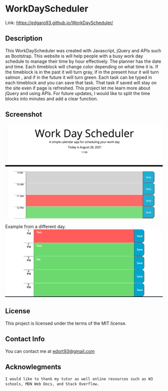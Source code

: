 # WorkDayScheduler
Link: https://edgaro93.github.io/WorkDayScheduler/

## Description

This WorkDayScheduler was created with Javascript, jQuery and APIs such as Bootstrap. This website is will help people with a busy work day schedule to manage their time by hour effectively. The planner has the date and time. Each timeblock will change color depending on what time it is. If the timeblock is in the past it will turn gray, if in the present hour it will turn salmon , and if in the future it will turn green. Each task can be typed in each timeblock and you can save that task. That task if saved will stay on the site even if page is refreshed. This project let me learn more about jQuery and using APIs. For future updates, I would like to split the time blocks into minutes and add a clear function.

## Screenshot
![plot](Assets/WDS.png)

Example from a different day.
![plot](Assets/2.png)

## License
This project is licensed under the terms of the MIT license.

## Contact Info
You can contact me at edort93@gmail.com

## Acknowlegments
~~~
I would like to thank my tutor as well online resources such as W3 schools, MDN Web Docs, and Stack Overflow.
~~~
